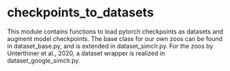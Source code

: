 # checkpoints_to_datasets

This module contains functions to load pytorch checkpoints as datasets and augment model checkpoints.
The base class for our own zoos can be found in dataset_base.py, and is extended in dataset_simclr.py.
For the zoos by Unterthiner et al., 2020, a dataset wrapper is realized in dataset_google_simclr.py.
